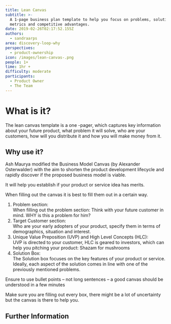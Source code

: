 ```yaml
---
title: Lean Canvas
subtitle: >-
  A 1-page business plan template to help you focus on problems, solutions, key
  metrics and competitive advantages.
date: 2019-02-26T02:17:52.155Z
authors:
  - sandraarps
area: discovery-loop-why
perspectives:
  - product-ownership
icon: /images/lean-canvas-.png
people: 1+
time: 1hr +
difficulty: moderate
participants:
  - Product Owner
  - The Team
---
```

# What is it?

The lean canvas template is a one -pager, which captures key information about your future product, what problem it will solve, who are your customers, how will you distribute it and how you will make money from it.

## Why use it?

Ash Maurya modified the Business Model Canvas (by Alexander Osterwalder) with the aim to shorten the product development lifecycle and rapidly discover if the proposed business model is viable.

It will help you establish if your product or service idea has merits.

When filling out the canvas it is best to fill them out in a certain way. 

1. Problem section: \
   When filling out the problem section: Think with your future customer in mind. WHY is this a problem for him?
2. Target Customer section: \
   Who are your early adopters of your product, specify them in terms of demographics, situation and interest.
3. Unique Value Preposition (UVP) and High Level Concepts (HLC): \
   UVP is directed to your customer, HLC is geared to investors, which can help you pitching your product: Shazam for mushrooms
4. Solution Box:\
   The Solution box focuses on the key features of your product or service. Ideally, each aspect of the solution comes in line with one of the previously mentioned problems.









Ensure to use bullet points – not long sentences – a good canvas should be understood in a few minutes

Make sure you are filling out every box, there might be a lot of uncertainty but the canvas is there to help you.

## Further Information
